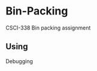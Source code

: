 # Bin-Packing
CSCI-338 Bin packing assignment

## Using

[](/images/full.gif)

Debugging

[](/images/debug.gif)